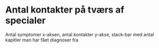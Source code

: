 # Antal kontakter på tværs af specialer
<!-- #p3 -->

Antal symptomer x-aksen, antal kontakter y-akse, stack-bar med antal kapitler man har fået diagnoser fra

<!-- {BearID:24407840-4F96-4E27-9531-F153FA0F421E-7386-000017955F71E164} -->

